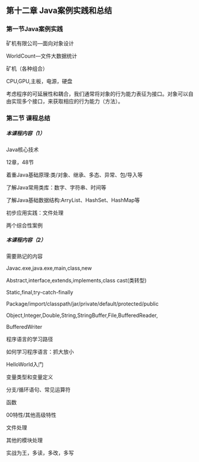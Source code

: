 ## 第十二章 Java案例实践和总结

### 第一节Java案例实践

矿机有限公司—面向对象设计

WorldCount—文件大数据统计

矿机（各种组合）

CPU,GPU,主板，电源，硬盘

考虑程序的可延展性和耦合，我们通常将对象的行为能力表征为接口。对象可以自由实现多个接口，来获取相应的行为能力（方法）。

### 第二节  课程总结

##### 本课程内容（1）

Java核心技术

12章，48节

着重Java基础原理:类/对象、继承、多态、异常、包/导入等

了解Java常用类库：数字、字符串、时间等

了解Java基础数据结构:ArryList、HashSet、HashMap等

初步应用实践：文件处理

两个综合性案例

##### 本课程内容（2）

需要熟记的内容

Javac.exe,java.exe,main,class,new

Abstract,interface,extends,implements,class cast(类转型)

Static,final,try-catch-finally

Package/import/classpath/jar/private/default/protected/public

Object,Integer,Double,String,StringBuffer,File,BufferedReader,

BufferedWriter

程序语言的学习路径

如何学习程序语言：抓大放小

HelloWorld入门

变量类型和变量定义

分支/循环语句、常见运算符

函数

00特性/其他高级特性

文件处理

其他的模块处理

实战为王，多读，多改，多写

 